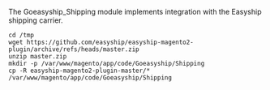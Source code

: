 The Goeasyship_Shipping module implements integration with the Easyship shipping carrier.
```
cd /tmp
wget https://github.com/easyship/easyship-magento2-plugin/archive/refs/heads/master.zip
unzip master.zip
mkdir -p /var/www/magento/app/code/Goeasyship/Shipping
cp -R easyship-magento2-plugin-master/* /var/www/magento/app/code/Goeasyship/Shipping
```